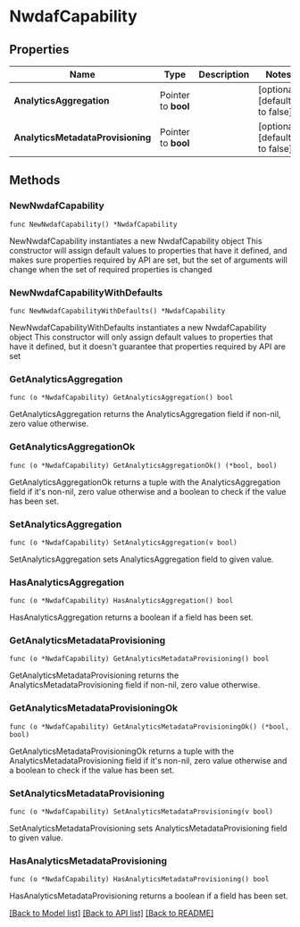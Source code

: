 # NwdafCapability

## Properties

Name | Type | Description | Notes
------------ | ------------- | ------------- | -------------
**AnalyticsAggregation** | Pointer to **bool** |  | [optional] [default to false]
**AnalyticsMetadataProvisioning** | Pointer to **bool** |  | [optional] [default to false]

## Methods

### NewNwdafCapability

`func NewNwdafCapability() *NwdafCapability`

NewNwdafCapability instantiates a new NwdafCapability object
This constructor will assign default values to properties that have it defined,
and makes sure properties required by API are set, but the set of arguments
will change when the set of required properties is changed

### NewNwdafCapabilityWithDefaults

`func NewNwdafCapabilityWithDefaults() *NwdafCapability`

NewNwdafCapabilityWithDefaults instantiates a new NwdafCapability object
This constructor will only assign default values to properties that have it defined,
but it doesn't guarantee that properties required by API are set

### GetAnalyticsAggregation

`func (o *NwdafCapability) GetAnalyticsAggregation() bool`

GetAnalyticsAggregation returns the AnalyticsAggregation field if non-nil, zero value otherwise.

### GetAnalyticsAggregationOk

`func (o *NwdafCapability) GetAnalyticsAggregationOk() (*bool, bool)`

GetAnalyticsAggregationOk returns a tuple with the AnalyticsAggregation field if it's non-nil, zero value otherwise
and a boolean to check if the value has been set.

### SetAnalyticsAggregation

`func (o *NwdafCapability) SetAnalyticsAggregation(v bool)`

SetAnalyticsAggregation sets AnalyticsAggregation field to given value.

### HasAnalyticsAggregation

`func (o *NwdafCapability) HasAnalyticsAggregation() bool`

HasAnalyticsAggregation returns a boolean if a field has been set.

### GetAnalyticsMetadataProvisioning

`func (o *NwdafCapability) GetAnalyticsMetadataProvisioning() bool`

GetAnalyticsMetadataProvisioning returns the AnalyticsMetadataProvisioning field if non-nil, zero value otherwise.

### GetAnalyticsMetadataProvisioningOk

`func (o *NwdafCapability) GetAnalyticsMetadataProvisioningOk() (*bool, bool)`

GetAnalyticsMetadataProvisioningOk returns a tuple with the AnalyticsMetadataProvisioning field if it's non-nil, zero value otherwise
and a boolean to check if the value has been set.

### SetAnalyticsMetadataProvisioning

`func (o *NwdafCapability) SetAnalyticsMetadataProvisioning(v bool)`

SetAnalyticsMetadataProvisioning sets AnalyticsMetadataProvisioning field to given value.

### HasAnalyticsMetadataProvisioning

`func (o *NwdafCapability) HasAnalyticsMetadataProvisioning() bool`

HasAnalyticsMetadataProvisioning returns a boolean if a field has been set.


[[Back to Model list]](../README.md#documentation-for-models) [[Back to API list]](../README.md#documentation-for-api-endpoints) [[Back to README]](../README.md)


